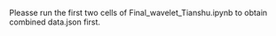 Pleasse run the first two cells of Final_wavelet_Tianshu.ipynb to obtain combined data.json first. 
